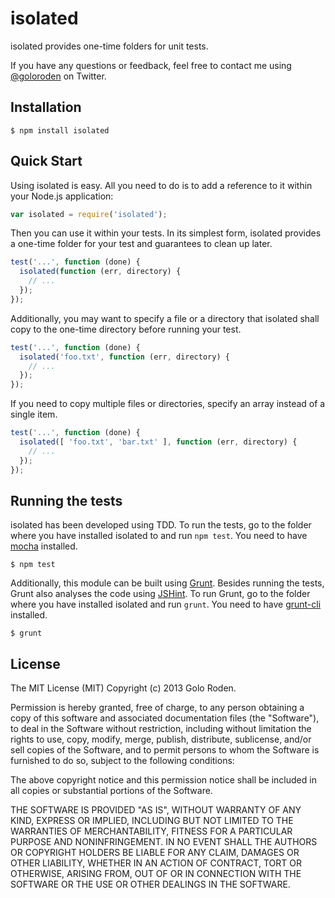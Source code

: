 # isolated

isolated provides one-time folders for unit tests.

If you have any questions or feedback, feel free to contact me using [@goloroden](https://twitter.com/goloroden) on Twitter.

## Installation

    $ npm install isolated

## Quick Start

Using isolated is easy. All you need to do is to add a reference to it within your Node.js application:

```javascript
var isolated = require('isolated');
```

Then you can use it within your tests. In its simplest form, isolated provides a one-time folder for your test and guarantees to clean up later.

```javascript
test('...', function (done) {
  isolated(function (err, directory) {
    // ...
  });
});
```

Additionally, you may want to specify a file or a directory that isolated shall copy to the one-time directory before running your test.

```javascript
test('...', function (done) {
  isolated('foo.txt', function (err, directory) {
    // ...
  });
});
```

If you need to copy multiple files or directories, specify an array instead of a single item.

```javascript
test('...', function (done) {
  isolated([ 'foo.txt', 'bar.txt' ], function (err, directory) {
    // ...
  });
});
```

## Running the tests

isolated has been developed using TDD. To run the tests, go to the folder where you have installed isolated to and run `npm test`. You need to have [mocha](https://github.com/visionmedia/mocha) installed.

    $ npm test

Additionally, this module can be built using [Grunt](http://gruntjs.com/). Besides running the tests, Grunt also analyses the code using [JSHint](http://www.jshint.com/). To run Grunt, go to the folder where you have installed isolated and run `grunt`. You need to have [grunt-cli](https://github.com/gruntjs/grunt-cli) installed.

    $ grunt

## License

The MIT License (MIT)
Copyright (c) 2013 Golo Roden.
 
Permission is hereby granted, free of charge, to any person obtaining a copy of this software and associated documentation files (the "Software"), to deal in the Software without restriction, including without limitation the rights to use, copy, modify, merge, publish, distribute, sublicense, and/or sell copies of the Software, and to permit persons to whom the Software is furnished to do so, subject to the following conditions:
 
The above copyright notice and this permission notice shall be included in all copies or substantial portions of the Software.
 
THE SOFTWARE IS PROVIDED "AS IS", WITHOUT WARRANTY OF ANY KIND, EXPRESS OR IMPLIED, INCLUDING BUT NOT LIMITED TO THE WARRANTIES OF MERCHANTABILITY, FITNESS FOR A PARTICULAR PURPOSE AND NONINFRINGEMENT. IN NO EVENT SHALL THE AUTHORS OR COPYRIGHT HOLDERS BE LIABLE FOR ANY CLAIM, DAMAGES OR OTHER LIABILITY, WHETHER IN AN ACTION OF CONTRACT, TORT OR OTHERWISE, ARISING FROM, OUT OF OR IN CONNECTION WITH THE SOFTWARE OR THE USE OR OTHER DEALINGS IN THE SOFTWARE.

